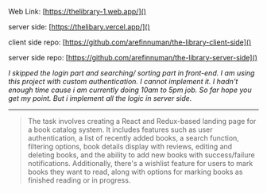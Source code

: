 Web Link: [https://thelibrary-1.web.app/]()

server side: [https://thelibary.vercel.app/]()

client side repo: [https://github.com/arefinnuman/the-library-client-side]()

server side repo: [https://github.com/arefinnuman/the-library-server-side]()


*I skipped the login part and searching/ sorting part in front-end. I am using this project with custom authentication. I cannot implement it. I hadn't enough time cause i am currently  doing 10am to 5pm job. So far hope you get my point.  But i implement all the logic in server side.* 


---



> The task involves creating a React and Redux-based landing page for a book catalog system. It includes features such as user authentication, a list of recently added books, a search function, filtering options, book details display with reviews, editing and deleting books, and the ability to add new books with success/failure notifications. Additionally, there's a wishlist feature for users to mark books they want to read, along with options for marking books as finished reading or in progress.
